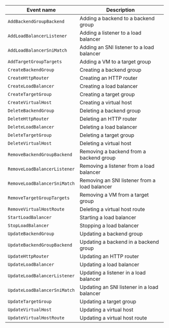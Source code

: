 Event name | Description
--- | ---
`AddBackendGroupBackend` | Adding a backend to a backend group
`AddLoadBalancerListener` | Adding a listener to a load balancer
`AddLoadBalancerSniMatch` | Adding an SNI listener to a load balancer
`AddTargetGroupTargets` | Adding a VM to a target group
`CreateBackendGroup` | Creating a backend group
`CreateHttpRouter` | Creating an HTTP router
`CreateLoadBalancer` | Creating a load balancer
`CreateTargetGroup` | Creating a target group
`CreateVirtualHost` | Creating a virtual host
`DeleteBackendGroup` | Deleting a backend group
`DeleteHttpRouter` | Deleting an HTTP router
`DeleteLoadBalancer` | Deleting a load balancer
`DeleteTargetGroup` | Deleting a target group
`DeleteVirtualHost` | Deleting a virtual host
`RemoveBackendGroupBackend` | Removing a backend from a backend group
`RemoveLoadBalancerListener` | Removing a listener from a load balancer
`RemoveLoadBalancerSniMatch` | Removing an SNI listener from a load balancer
`RemoveTargetGroupTargets` | Removing a VM from a target group
`RemoveVirtualHostRoute` | Deleting a virtual host route
`StartLoadBalancer` | Starting a load balancer
`StopLoadBalancer` | Stopping a load balancer
`UpdateBackendGroup` | Updating a backend group
`UpdateBackendGroupBackend` | Updating a backend in a backend group
`UpdateHttpRouter` | Updating an HTTP router
`UpdateLoadBalancer` | Updating a load balancer
`UpdateLoadBalancerListener` | Updating a listener in a load balancer
`UpdateLoadBalancerSniMatch` | Updating an SNI listener in a load balancer
`UpdateTargetGroup` | Updating a target group
`UpdateVirtualHost` | Updating a virtual host
`UpdateVirtualHostRoute` | Updating a virtual host route
